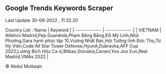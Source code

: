 

## Google Trends Keywords Scraper 
 
Last Update 30-08-2022 , 11:32:20

Country List :
 Name  | Keyword |
| ------------- | ------------- |
| VIETNAM | Atletico Madrid,Pep Guardiola,Phạm Băng Băng,Đỗ Mỹ Linh,Nhã Phương,Gara hạnh phúc tập 10,Vương Nhất Bác,Hội Tướng lĩnh Đức Thọ,Từ Hy Viên,Code All Star Tower Defense,HyunA,Dubravka,AFF Cup 2022,Lương Bích Hữu Ca sĩ,Bilbao,Slovakia,Cavani,Yoo Joo Eun,Real Madrid,VMAs 2022 |



© Abdul Muttaqin 
